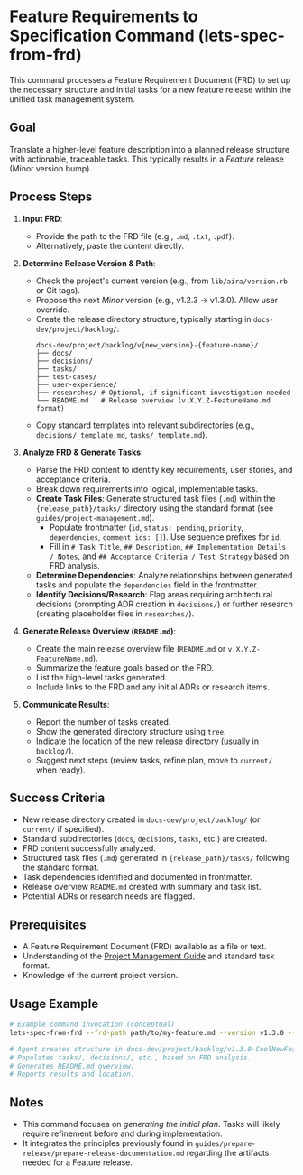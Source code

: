 # Feature Requirements to Specification Command (lets-spec-from-frd)

This command processes a Feature Requirement Document (FRD) to set up the necessary structure and initial tasks for a new feature release within the unified task management system.

## Goal
Translate a higher-level feature description into a planned release structure with actionable, traceable tasks. This typically results in a *Feature* release (Minor version bump).

## Process Steps

1.  **Input FRD**:
    *   Provide the path to the FRD file (e.g., `.md`, `.txt`, `.pdf`).
    *   Alternatively, paste the content directly.

2.  **Determine Release Version & Path**:
    *   Check the project's current version (e.g., from `lib/aira/version.rb` or Git tags).
    *   Propose the next *Minor* version (e.g., v1.2.3 -> v1.3.0). Allow user override.
    *   Create the release directory structure, typically starting in `docs-dev/project/backlog/`:
        ```
        docs-dev/project/backlog/v{new_version}-{feature-name}/
        ├── docs/
        ├── decisions/
        ├── tasks/
        ├── test-cases/
        ├── user-experience/
        ├── researches/ # Optional, if significant investigation needed
        └── README.md   # Release overview (v.X.Y.Z-FeatureName.md format)
        ```
    *   Copy standard templates into relevant subdirectories (e.g., `decisions/_template.md`, `tasks/_template.md`).

3.  **Analyze FRD & Generate Tasks**:
    *   Parse the FRD content to identify key requirements, user stories, and acceptance criteria.
    *   Break down requirements into logical, implementable tasks.
    *   **Create Task Files**: Generate structured task files (`.md`) within the `{release_path}/tasks/` directory using the standard format (see `guides/project-management.md`).
        *   Populate frontmatter (`id`, `status: pending`, `priority`, `dependencies`, `comment_ids: []`). Use sequence prefixes for `id`.
        *   Fill in `# Task Title`, `## Description`, `## Implementation Details / Notes`, and `## Acceptance Criteria / Test Strategy` based on FRD analysis.
    *   **Determine Dependencies**: Analyze relationships between generated tasks and populate the `dependencies` field in the frontmatter.
    *   **Identify Decisions/Research**: Flag areas requiring architectural decisions (prompting ADR creation in `decisions/`) or further research (creating placeholder files in `researches/`).

4.  **Generate Release Overview (`README.md`)**:
    *   Create the main release overview file (`README.md` or `v.X.Y.Z-FeatureName.md`).
    *   Summarize the feature goals based on the FRD.
    *   List the high-level tasks generated.
    *   Include links to the FRD and any initial ADRs or research items.

5.  **Communicate Results**:
    *   Report the number of tasks created.
    *   Show the generated directory structure using `tree`.
    *   Indicate the location of the new release directory (usually in `backlog/`).
    *   Suggest next steps (review tasks, refine plan, move to `current/` when ready).

## Success Criteria

*   New release directory created in `docs-dev/project/backlog/` (or `current/` if specified).
*   Standard subdirectories (`docs`, `decisions`, `tasks`, etc.) are created.
*   FRD content successfully analyzed.
*   Structured task files (`.md`) generated in `{release_path}/tasks/` following the standard format.
*   Task dependencies identified and documented in frontmatter.
*   Release overview `README.md` created with summary and task list.
*   Potential ADRs or research needs are flagged.

## Prerequisites

*   A Feature Requirement Document (FRD) available as a file or text.
*   Understanding of the [Project Management Guide](../guides/project-management.md) and standard task format.
*   Knowledge of the current project version.

## Usage Example

```bash
# Example command invocation (conceptual)
lets-spec-from-frd --frd-path path/to/my-feature.md --version v1.3.0 --name CoolNewFeature

# Agent creates structure in docs-dev/project/backlog/v1.3.0-CoolNewFeature/
# Populates tasks/, decisions/, etc., based on FRD analysis.
# Generates README.md overview.
# Reports results and location.
```

## Notes
- This command focuses on *generating the initial plan*. Tasks will likely require refinement before and during implementation.
- It integrates the principles previously found in `guides/prepare-release/prepare-release-documentation.md` regarding the artifacts needed for a Feature release.